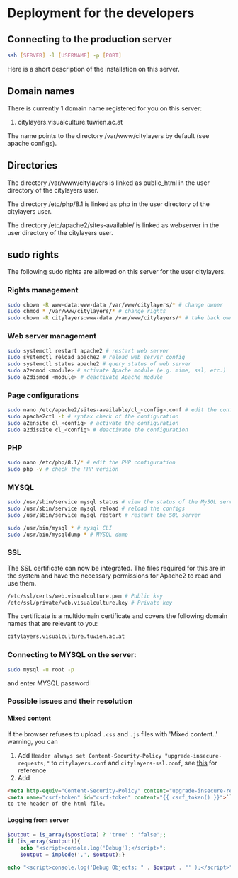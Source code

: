 # Deployment for the developers

## Connecting to the production server

```sh
ssh [SERVER] -l [USERNAME] -p [PORT]
```

Here is a short description of the installation on this server.

## Domain names

There is currently 1 domain name registered for you on this server:

1. citylayers.visualculture.tuwien.ac.at

The name points to the directory /var/www/citylayers by default (see apache configs).

## Directories

The directory /var/www/citylayers is linked as public_html in the user directory of the citylayers user.

The directory /etc/php/8.1 is linked as php in the user directory of the citylayers user.

The directory /etc/apache2/sites-available/ is linked as webserver in the user directory of the citylayers user.

## sudo rights

The following sudo rights are allowed on this server for the user citylayers.

### Rights management

```sh
sudo chown -R www-data:www-data /var/www/citylayers/* # change owner
sudo chmod * /var/www/citylayers/* # change rights
sudo chown -R citylayers:www-data /var/www/citylayers/* # take back ownership
```

### Web server management

```sh
sudo systemctl restart apache2 # restart web server
sudo systemctl reload apache2 # reload web server config
sudo systemctl status apache2 # query status of web server
sudo a2enmod <module> # activate Apache module (e.g. mime, ssl, etc.)
sudo a2dismod <module> # deactivate Apache module
```

### Page configurations

```sh
sudo nano /etc/apache2/sites-available/cl_<config>.conf # edit the configuration
sudo apache2ctl -t # syntax check of the configuration
sudo a2ensite cl_<config> # activate the configuration
sudo a2dissite cl_<config> # deactivate the configuration
```
### PHP

```sh
sudo nano /etc/php/8.1/* # edit the PHP configuration
sudo php -v # check the PHP version
```

### MYSQL

```sh
sudo /usr/sbin/service mysql status # view the status of the MySQL server
sudo /usr/sbin/service mysql reload # reload the configs
sudo /usr/sbin/service mysql restart # restart the SQL server

sudo /usr/bin/mysql * # mysql CLI
sudo /usr/bin/mysqldump * # MYSQL dump
```

### SSL

The SSL certificate can now be integrated. The files required for this are in the system
and have the necessary permissions for Apache2 to read and use them.

```sh
/etc/ssl/certs/web.visualculture.pem # Public key
/etc/ssl/private/web.visualculture.key # Private key
```

The certificate is a multidomain certificate and covers the following domain names that are relevant to you:

```sh
citylayers.visualculture.tuwien.ac.at
```

### Connecting to MYSQL on the server:

```sh
sudo mysql -u root -p
```
and enter MYSQL password 

### Possible issues and their resolution

#### Mixed content

If the browser refuses to upload ```.css``` and ```.js``` files with 'Mixed content..' warning, you can

1. Add `Header always set Content-Security-Policy "upgrade-insecure-requests;"` to `citylayers.conf` and `citylayers-ssl.conf`, see [this](https://tecadmin.net/setting-up-upgrade-insecure-requests-in-apache/) for reference
2. Add 
```html
<meta http-equiv="Content-Security-Policy" content="upgrade-insecure-requests">
<meta name="csrf-token" id="csrf-token" content="{{ csrf_token() }}">```
to the header of the html file.
```

#### Logging from server

```php
$output = is_array($postData) ? 'true' : 'false';;
if (is_array($output)){
    echo "<script>console.log('Debug');</script>";
    $output = implode(',', $output);}

echo "<script>console.log('Debug Objects: " . $output . "' );</script>";

```